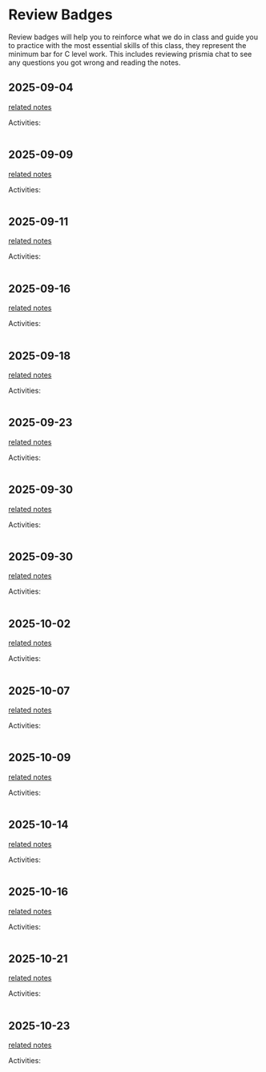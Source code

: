 
# Review Badges


Review badges will help you to reinforce what we do in class and guide you to practice with the most essential skills of this class, they represent the minimum bar for C level work.  This includes reviewing prismia chat to see any questions you got wrong and reading the notes.  



<!-- ## 2024-09-05

[related notes](../notes/2024-09-05)

Activities:
```{include} ../_review/2024-09-05.md
``` -->

## 2025-09-04

[related notes](../notes/2025-09-04)

Activities:
```{include} ../_review/2025-09-04.md
```
## 2025-09-09

[related notes](../notes/2025-09-09)

Activities:
```{include} ../_review/2025-09-09.md
```
## 2025-09-11

[related notes](../notes/2025-09-11)

Activities:
```{include} ../_review/2025-09-11.md
```
## 2025-09-16

[related notes](../notes/2025-09-16)

Activities:
```{include} ../_review/2025-09-16.md
```
## 2025-09-18

[related notes](../notes/2025-09-18)

Activities:
```{include} ../_review/2025-09-18.md
```
## 2025-09-23

[related notes](../notes/2025-09-23)

Activities:
```{include} ../_review/2025-09-23.md
```
## 2025-09-30

[related notes](../notes/2025-09-30)

Activities:
```{include} ../_review/2025-09-30.md
```
## 2025-09-30

[related notes](../notes/2025-09-30)

Activities:
```{include} ../_review/2025-09-30.md
```
## 2025-10-02

[related notes](../notes/2025-10-02)

Activities:
```{include} ../_review/2025-10-02.md
```
## 2025-10-07

[related notes](../notes/2025-10-07)

Activities:
```{include} ../_review/2025-10-07.md
```
## 2025-10-09

[related notes](../notes/2025-10-09)

Activities:
```{include} ../_review/2025-10-09.md
```
## 2025-10-14

[related notes](../notes/2025-10-14)

Activities:
```{include} ../_review/2025-10-14.md
```
## 2025-10-16

[related notes](../notes/2025-10-16)

Activities:
```{include} ../_review/2025-10-16.md
```
## 2025-10-21

[related notes](../notes/2025-10-21)

Activities:
```{include} ../_review/2025-10-21.md
```
## 2025-10-23

[related notes](../notes/2025-10-23)

Activities:
```{include} ../_review/2025-10-23.md
```
